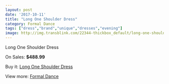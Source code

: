 ```yaml
---
layout: post
date: '2017-10-11'
title: "Long One Shoulder Dress"
category: Formal Dance
tags: ["dress","brand","unique","dresses","evening"]
image: http://img.transblink.com/22344-thickbox_default/long-one-shoulder-dress.jpg
---
```

Long One Shoulder Dress

On Sales: **$488.99**
<a href="https://www.transblink.com/en/formal-dance/7090-long-one-shoulder-dress.html"><amp-img layout="responsive" width="600" height="600" src="//img.transblink.com/22344-thickbox_default/long-one-shoulder-dress.jpg" alt="Long One Shoulder Dress 0" /></a>
<a href="https://www.transblink.com/en/formal-dance/7090-long-one-shoulder-dress.html"><amp-img layout="responsive" width="600" height="600" src="//img.transblink.com/22346-thickbox_default/long-one-shoulder-dress.jpg" alt="Long One Shoulder Dress 1" /></a>
<a href="https://www.transblink.com/en/formal-dance/7090-long-one-shoulder-dress.html"><amp-img layout="responsive" width="600" height="600" src="//img.transblink.com/22345-thickbox_default/long-one-shoulder-dress.jpg" alt="Long One Shoulder Dress 2" /></a>

Buy it: [Long One Shoulder Dress](https://www.transblink.com/en/formal-dance/7090-long-one-shoulder-dress.html "Long One Shoulder Dress")

View more: [Formal Dance](https://www.transblink.com/en/6-formal-dance "Formal Dance")